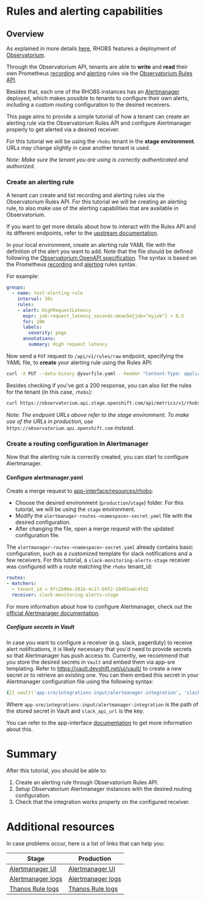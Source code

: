 # Rules and alerting capabilities

## Overview

As explained in more details [here](README.md), RHOBS features a deployment of [Observatorium](../../Projects/Observability/observatorium.md).

Through the Observatorium API, tenants are able to **write** and **read** their own Prometheus [recording](https://prometheus.io/docs/prometheus/latest/configuration/recording_rules/) and [alerting](https://prometheus.io/docs/prometheus/latest/configuration/alerting_rules/) rules via the [Observatorium Rules API](https://github.com/observatorium/observatorium/tree/main/docs/design/rules-api.md).

Besides that, each one of the RHOBS instances has an [Alertmanager](https://prometheus.io/docs/alerting/latest/alertmanager/) deployed, which makes possible to tenants to configure their own alerts, including a custom routing configuration to the desired receivers.

This page aims to provide a simple tutorial of how a tenant can create an alerting rule via the Observatorium Rules API and configure Alertmanager properly to get alerted via a desired receiver.

For this tutorial we will be using the `rhobs` tenant in the **stage environment**. URLs may change slightly in case another tenant is used.

*Note: Make sure the tenant you are using is correctly authenticated and authorized.*

### Create an alerting rule

A tenant can create and list recording and alerting rules via the Observatorium Rules API. For this tutorial we will be creating an alerting rule, to also make use of the alerting capabilities that are available in Observatorium.

If you want to get more details about how to interact with the Rules API and its different endpoints, refer to the [upstream documentation](https://github.com/observatorium/observatorium/tree/main/docs/design/rules-api.md).

In your local environment, create an alerting rule YAML file with the definition of the alert you want to add. Note that the file should be defined following the [Observatorium OpenAPI specification](https://github.com/observatorium/api/blob/main/rules/spec.yaml). The syntax is based on the Prometheus [recording](https://prometheus.io/docs/prometheus/latest/configuration/recording_rules/) and [alerting](https://prometheus.io/docs/prometheus/latest/configuration/alerting_rules/) rules syntax.

For example:

```yaml
groups:
  - name: test-alerting-rule
    interval: 30s
    rules:
    - alert: HighRequestLatency
      expr: job:request_latency_seconds:mean5m{job="myjob"} > 0.5
      for: 10m
      labels:
        severity: page
      annotations:
        summary: High request latency
```

Now send a `PUT` request to `/api/v1/rules/raw` endpoint, specifying the YAML file, to **create** your alerting rule using the Rules API:

```bash
curl -X PUT --data-binary @yourfile.yaml --header "Content-Type: application/yaml" https://observatorium.api.stage.openshift.com/api/metrics/v1/rhobs/api/v1/rules/raw
```

Besides checking if you've got a 200 response, you can also list the rules for the tenant (in this case, `rhobs`):

```bash
curl https://observatorium.api.stage.openshift.com/api/metrics/v1/rhobs/api/v1/rules/raw
```

*Note: The endpoint URLs above refer to the stage environment. To make use of the URLs in production, use `https://observatorium.api.openshift.com` instead.*

### Create a routing configuration in Alertmanager

Now that the alerting rule is correctly created, you can start to configure Alertmanager.

#### Configure alertmanager.yaml

Create a merge request to [app-interface/resources/rhobs](https://gitlab.cee.redhat.com/service/app-interface/-/tree/master/resources/rhobs):

* Choose the desired environment (`production`/`stage`) folder. For this tutorial, we will be using the `stage` environment.
* Modify the `alertmanager-routes-<namespace>-secret.yaml` file with the desired configuration.
* After changing the file, open a merge request with the updated configuration file.

The `alertmanager-routes-<namespace>-secret.yaml` already contains basic configuration, such as a customized template for slack notifications and a few receivers. For this tutorial, a `slack-monitoring-alerts-stage` receiver was configured with a route matching the `rhobs` tenant_id:

```yaml
routes:
- matchers:
  - tenant_id = 0fc2b00e-201b-4c17-b9f2-19d91adc4fd2
  receiver: slack-monitoring-alerts-stage
```

For more information about how to configure Alertmanager, check out the [official Alertmanager documentation](https://prometheus.io/docs/alerting/latest/configuration/).

##### Configure secrets in Vault

In case you want to configure a receiver (e.g. slack, pagerduty) to receive alert notifications, it is likely necessary that you'd need to provide secrets so that Alertmanager has push access to. Currently, we recommend that you store the desired secrets in `Vault` and embed them via app-sre templating. Refer to https://vault.devshift.net/ui/vault/ to create a new secret or to retrieve an existing one. You can them embed this secret in your Alertmanager configuration file using the following syntax:

```yaml
{{{ vault('app-sre/integrations-input/alertmanager-integration', 'slack_api_url') }}}
```

Where `app-sre/integrations-input/alertmanager-integration` is the path of the stored secret in Vault and `slack_api_url` is the key.

You can refer to the app-interface [documentation](https://gitlab.cee.redhat.com/service/app-interface/-/tree/master#example-manage-a-templated-configmap-via-app-interface-openshiftnamespace-1yml) to get more information about this.

# Summary

After this tutorial, you should be able to:

1. Create an alerting rule through Observatorium Rules API.
2. Setup Observatorium Alertmanager instances with the desired routing configuration.
3. Check that the integration works properly on the configured receiver.

# Additional resources

In case problems occur, here is a list of links that can help you:

| Stage                                                                                                                                                                         | Production                                                                                                                                                                                          |
|-------------------------------------------------------------------------------------------------------------------------------------------------------------------------------|-----------------------------------------------------------------------------------------------------------------------------------------------------------------------------------------------------|
| [Alertmanager UI](https://observatorium-alertmanager-mst.api.stage.openshift.com)                                                                                             | [Alertmanager UI](https://observatorium-alertmanager.api.openshift.com)                                                                                                                             |
| [Alertmanager logs](https://console-openshift-console.apps.app-sre-stage-0.k3s7.p1.openshiftapps.com/k8s/ns/observatorium-mst-stage/pods/observatorium-alertmanager-0/logs)   | [Alertmanager logs](https://console-openshift-console.apps.telemeter-prod.a5j2.p1.openshiftapps.com/k8s/ns/observatorium-mst-production/pods/observatorium-alertmanager-0)                          |
| [Thanos Rule logs](https://console-openshift-console.apps.app-sre-stage-0.k3s7.p1.openshiftapps.com/k8s/ns/observatorium-metrics-stage/pods/observatorium-thanos-rule-0/logs) | [Thanos Rule logs](https://console-openshift-console.apps.telemeter-prod.a5j2.p1.openshiftapps.com/k8s/ns/observatorium-metrics-production/pods/observatorium-thanos-metric-federation-rule-0/logs) |
